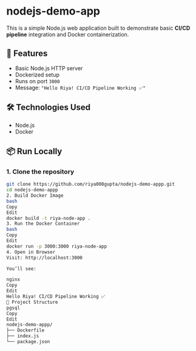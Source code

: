 # nodejs-demo-app

This is a simple Node.js web application built to demonstrate basic **CI/CD pipeline** integration and Docker containerization.

## 🚀 Features

- Basic Node.js HTTP server
- Dockerized setup
- Runs on port `3000`
- Message: `"Hello Riya! CI/CD Pipeline Working ✅"`

## 🛠️ Technologies Used

- Node.js
- Docker

## 📦 Run Locally

### 1. Clone the repository

```bash
git clone https://github.com/riya008gupta/nodejs-demo-appp.git
cd nodejs-demo-appp
2. Build Docker Image
bash
Copy
Edit
docker build -t riya-node-app .
3. Run the Docker Container
bash
Copy
Edit
docker run -p 3000:3000 riya-node-app
4. Open in Browser
Visit: http://localhost:3000

You’ll see:

nginx
Copy
Edit
Hello Riya! CI/CD Pipeline Working ✅
📁 Project Structure
pgsql
Copy
Edit
nodejs-demo-appp/
├── Dockerfile
├── index.js
└── package.json
